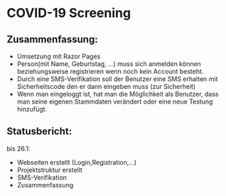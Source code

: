 # COVID-19 Screening

## Zusammenfassung:
* Umsetzung mit Razor Pages
* Person(mit Name, Geburtstag, ...) muss sich anmelden können beziehungsweise registrieren wenn noch kein Account besteht.
* Durch eine SMS-Verifikation soll der Benutzer eine SMS erhalten mit Sicherheitscode den er dann eingeben muss (zur Sicherheit)
* Wenn man eingeloggt ist, hat man die Möglichkeit als Benutzer, dass man seine eigenen Stammdaten verändert oder eine neue Testung hinzufügt.



## Statusbericht:

bis 26.1: 
* Webseiten erstellt (Login,Registration,...)
* Projektstruktur erstellt
* SMS-Verifikation
* Zusammenfassung

